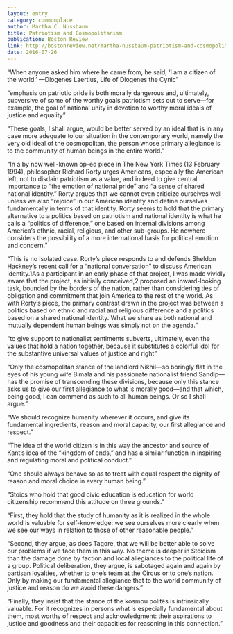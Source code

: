 ```yaml
---
layout: entry
category: commonplace
author: Martha C. Nussbaum
title: Patriotism and Cosmopolitanism
publication: Boston Review
link: http://bostonreview.net/martha-nussbaum-patriotism-and-cosmopolitanism
date: 2016-07-26
---
```


“When anyone asked him where he came from, he said, ‘I am a citizen of the world.’
—Diogenes Laertius, Life of Diogenes the Cynic”

“emphasis on patriotic pride is both morally dangerous and, ultimately, subversive of some of the worthy goals patriotism sets out to serve—for example, the goal of national unity in devotion to worthy moral ideals of justice and equality”

“These goals, I shall argue, would be better served by an ideal that is in any case more adequate to our situation in the contemporary world, namely the very old ideal of the cosmopolitan, the person whose primary allegiance is to the community of human beings in the entire world.”

“In a by now well-known op-ed piece in The New York Times (13 February 1994), philosopher Richard Rorty urges Americans, especially the American left, not to disdain patriotism as a value, and indeed to give central importance to “the emotion of national pride” and “a sense of shared national identity.” Rorty argues that we cannot even criticize ourselves well unless we also “rejoice” in our American identity and define ourselves fundamentally in terms of that identity. Rorty seems to hold that the primary alternative to a politics based on patriotism and national identity is what he calls a “politics of difference,” one based on internal divisions among America’s ethnic, racial, religious, and other sub-groups. He nowhere considers the possibility of a more international basis for political emotion and concern.”

“This is no isolated case. Rorty’s piece responds to and defends Sheldon Hackney’s recent call for a “national conversation” to discuss American identity.1As a participant in an early phase of that project, I was made vividly aware that the project, as initially conceived,2 proposed an inward-looking task, bounded by the borders of the nation, rather than considering ties of obligation and commitment that join America to the rest of the world. As with Rorty’s piece, the primary contrast drawn in the project was between a politics based on ethnic and racial and religious difference and a politics based on a shared national identity. What we share as both rational and mutually dependent human beings was simply not on the agenda.”

“to give support to nationalist sentiments subverts, ultimately, even the values that hold a nation together, because it substitutes a colorful idol for the substantive universal values of justice and right”

“Only the cosmopolitan stance of the landlord Nikhil—so boringly flat in the eyes of his young wife Bimala and his passionate nationalist friend Sandip—has the promise of transcending these divisions, because only this stance asks us to give our first allegiance to what is morally good—and that which, being good, I can commend as such to all human beings. Or so I shall argue.”

“We should recognize humanity wherever it occurs, and give its fundamental ingredients, reason and moral capacity, our first allegiance and respect.”

“The idea of the world citizen is in this way the ancestor and source of Kant’s idea of the “kingdom of ends,” and has a similar function in inspiring and regulating moral and political conduct.”

“One should always behave so as to treat with equal respect the dignity of reason and moral choice in every human being.”

“Stoics who hold that good civic education is education for world citizenship recommend this attitude on three grounds.”

“First, they hold that the study of humanity as it is realized in the whole world is valuable for self-knowledge: we see ourselves more clearly when we see our ways in relation to those of other reasonable people.”

“Second, they argue, as does Tagore, that we will be better able to solve our problems if we face them in this way. No theme is deeper in Stoicism than the damage done by faction and local allegiances to the political life of a group. Political deliberation, they argue, is sabotaged again and again by partisan loyalties, whether to one’s team at the Circus or to one’s nation. Only by making our fundamental allegiance that to the world community of justice and reason do we avoid these dangers.”

“Finally, they insist that the stance of the kosmou politês is intrinsically valuable. For it recognizes in persons what is especially fundamental about them, most worthy of respect and acknowledgment: their aspirations to justice and goodness and their capacities for reasoning in this connection.”
